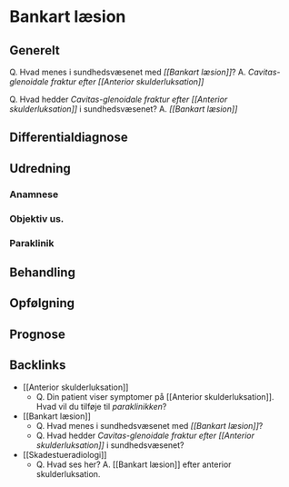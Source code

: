 # Bankart læsion
## Generelt
Q. Hvad menes i sundhedsvæsenet med *[[Bankart læsion]]*? 
A. *Cavitas-glenoidale fraktur efter [[Anterior skulderluksation]]*

Q. Hvad hedder *Cavitas-glenoidale fraktur efter [[Anterior skulderluksation]]* i sundhedsvæsenet? 
A. *[[Bankart læsion]]* 


## Differentialdiagnose


## Udredning
### Anamnese

### Objektiv us.

### Paraklinik

## Behandling


## Opfølgning


## Prognose
 

## Backlinks
* [[Anterior skulderluksation]]
	* Q. Din patient viser symptomer på [[Anterior skulderluksation]]. Hvad vil du tilføje til *paraklinikken*? 
* [[Bankart læsion]]
	* Q. Hvad menes i sundhedsvæsenet med *[[Bankart læsion]]*? 
	* Q. Hvad hedder *Cavitas-glenoidale fraktur efter [[Anterior skulderluksation]]* i sundhedsvæsenet? 
* [[Skadestueradiologi]]
	* Q. Hvad ses her?
A. [[Bankart læsion]] efter anterior skulderluksation.

<!-- #anki/tag/med/Orto #anki/deck/Medicine -->

<!-- {BearID:9216BE98-E014-4673-A50E-8BC14ABD0911-3348-000003C9AD6EF797} -->
